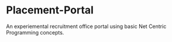 # Placement-Portal
An experiemental recruitment office portal using basic Net Centric Programming concepts. 
